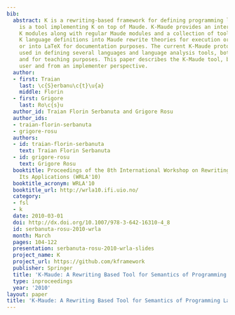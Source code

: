 ```yaml
---
bib:
  abstract: K is a rewriting-based framework for defining programming languages. K-Maude
    is a tool implementing K on top of Maude. K-Maude provides an interface accepting
    K modules along with regular Maude modules and a collection of tools for transforming
    K language definitions into Maude rewrite theories for execution or analysis,
    or into LaTeX for documentation purposes. The current K-Maude prototype was successfully
    used in defining several languages and language analysis tools, both for research
    and for teaching purposes. This paper describes the K-Maude tool, both from a
    user and from an implementer perspective.
  author:
  - first: Traian
    last: \c{S}erbanu\c{t}\u{a}
    middle: Florin
  - first: Grigore
    last: Ro\c{s}u
  author_id: Traian Florin Serbanuta and Grigore Rosu
  author_ids:
  - traian-florin-serbanuta
  - grigore-rosu
  authors:
  - id: traian-florin-serbanuta
    text: Traian Florin Serbanuta
  - id: grigore-rosu
    text: Grigore Rosu
  booktitle: Proceedings of the 8th International Workshop on Rewriting Logic and
    Its Applications (WRLA'10)
  booktitle_acronym: WRLA'10
  booktitle_url: http://wrla10.ifi.uio.no/
  category:
  - fsl
  - k
  date: 2010-03-01
  doi: http://dx.doi.org/10.1007/978-3-642-16310-4_8
  id: serbanuta-rosu-2010-wrla
  month: March
  pages: 104-122
  presentation: serbanuta-rosu-2010-wrla-slides
  project_name: K
  project_url: https://github.com/kframework
  publisher: Springer
  title: 'K-Maude: A Rewriting Based Tool for Semantics of Programming Languages'
  type: inproceedings
  year: '2010'
layout: paper
title: 'K-Maude: A Rewriting Based Tool for Semantics of Programming Languages'
---
```


